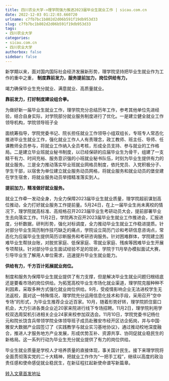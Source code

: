 ```yaml
---
title: 四川农业大学->理学院强力推进2023届毕业生就业工作 | sicau.com.cn
date: 2022-12-03 01:22:03.660720
urlname: c7fb7bc1b802d2d06b591f19db953d33
slug: c7fb7bc1b802d2d06b591f19db953d33
tags: 
- 四川农业大学
categories:
- sicau.com.cn
- 四川农业大学
authorbox: false
sidebar: false
---
```

新学期以来，面对国内国际社会经济发展新形势，理学院坚持把毕业生就业作为工作的重中之重， **制度靠前发力，服务提前加力，岗位供给有力，**

竭力确保毕业生充分就业、满意就业、高质量就业。

**靠前发力，打好制度建设组合拳。**

为做好新一届毕业生就业工作，理学院充分总结历年工作，参考其他单位先进经验，结合自身实际，对学院部分就业服务制度进行了优化。一是建立健全就业工作领导机构，学院领导班子全
<!--more-->
面统筹指导，学院党委书记、院长担任就业工作领导小组双组长，专班专人常态化推进毕业生就业工作，强化就业工作人人有责理念，政工教师、班主任、导师、任课教师全员参与，将就业工作纳入全员考核，形成全员支持、参与就业的工作格局。二是建立毕业班就业秘书制度，以已经保研的应届毕业生为骨干，组建了一支精干有力、时间充裕、服务意识强的小班就业秘书队伍，时刻为毕业生提供有力的就业服务。三是全力推动落实毕业班就业网格员制度，依托党员、入党积极分子、学生干部，以宿舍为单位建立就业服务动员网格，将就业服务和就业动员的堡垒建在学生宿舍，将就业服务动员举措精准落实到人。

**提前加力，精准做好就业服务。**

就业工作牵一发动全身，为全力保障2023届毕业生就业质量，理学院超前谋划高位推动，全力打好就业服务工作提前量。5月24日，在上一届毕业生尚未离校的情况下，理学院就高标准、高规格召开2023届毕业生考研动员大会，提前部署毕业生去向落实工作。11月2日，学院再次召开2023届毕业生就业工作推进会，汇报进度，分析数据，研判形势，强化对标调度，全力推动毕业生就业工作稳进提质。针对部分毕业生简历制作技巧缺乏的痛点，学院设立简历门诊和考研信息咨询点，常态化为应届毕业生提供简历诊断服务和考研咨询服务。针对困难群体，学院建立困难毕业生帮扶台账，对脱贫家庭、低保家庭、零就业家庭、残疾等困难毕业生开展专项帮扶。针对部分毕业生面试经验不足的现状，学院于11月举办模拟面试大赛，引导毕业生了解用人单位需求，迅速提升毕业生就业能力。

**供给有力，千方百计拓展就业岗位。**

制度和服务为保障毕业生就业提供了有力支撑，但是解决毕业生就业问题归根结底还是要看市场的岗位供给。为拓宽高校毕业生市场化就业渠道，理学院克服种种不利因素，采取多种方式强化就业岗位供给。9月，受疫情影响企业无法进校学生无法返校，面对这一特殊情况，理学院充分运用信息化技术和手段，采用召开“空中专场”的形式，为毕业生推荐企业近百家。10月，随着形势好转，理学院抓住窗口机会，大力引进各类企业近20家来院进行线下专场招聘。11月2日，理学院利用学校双选周契机引进相关企业24家来校参加双选会。11月10日，学院党委书记杨仕元和院长饶含兵带领学院全体领导班子成员赴雅安市经开区访企拓岗，并与中国·雅安大数据产业园签订了《实践教学与就业实习基地协议》，通过推动校地深度融合，推进人才服务地方产业发展，形成优势互补、资源共享、协同促就业稳民生的新格局。这一系列行动为毕业生充分就业提供了有力的岗位供给。

毕业生就业质量是学校人才培养质量的直接体现，事关国计民生。接下来理学院将全面贯彻落实党的二十大精神，把就业工作作为“一把手工程”，继续以高度的政治责任感和使命感促就业稳民生，在新征程扛起新使命谱写新篇章。



[转入文章首发地址](https://news.sicau.edu.cn/info/1078/70436.htm)